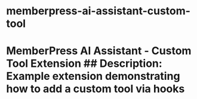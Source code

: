 # memberpress-ai-assistant-custom-tool
# MemberPress AI Assistant - Custom Tool Extension   ## Description: Example extension demonstrating how to add a custom tool via hooks
